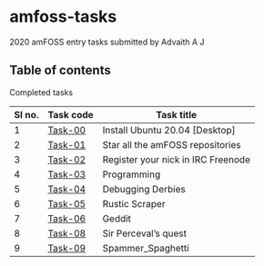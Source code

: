 # amfoss-tasks

2020 amFOSS entry tasks submitted by Advaith A J

## Table of contents

Completed tasks

| Sl no. | Task code | Task title |
| --- | --- | --- |
| 1 | [Task-00](https://github.com/Advaith3600/amfoss-tasks/tree/master/task-00) | Install Ubuntu 20.04 [Desktop] |
| 2 | [Task-01](https://github.com/Advaith3600/amfoss-tasks/tree/master/task-01) | Star all the amFOSS repositories |
| 3 | [Task-02](https://github.com/Advaith3600/amfoss-tasks/tree/master/task-02) | Register your nick in IRC Freenode |
| 4 | [Task-03](https://github.com/Advaith3600/amfoss-tasks/tree/master/task-03) | Programming |
| 5 | [Task-04](https://github.com/Advaith3600/amfoss-tasks/tree/master/task-04) | Debugging Derbies |
| 6 | [Task-05](https://github.com/Advaith3600/amfoss-tasks/tree/master/task-05) | Rustic Scraper |
| 7 | [Task-06](https://github.com/Advaith3600/amfoss-tasks/tree/master/task-06) | Geddit |
| 8 | [Task-08](https://github.com/Advaith3600/amfoss-tasks/tree/master/task-08) | Sir Perceval’s quest |
| 9 | [Task-09](https://github.com/Advaith3600/amfoss-tasks/tree/master/task-09) | Spammer_Spaghetti |
